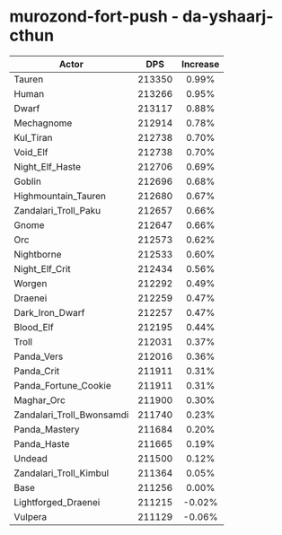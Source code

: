 # murozond-fort-push - da-yshaarj-cthun
| Actor | DPS | Increase |
|---|:---:|:---:|
|Tauren|213350|0.99%|
|Human|213266|0.95%|
|Dwarf|213117|0.88%|
|Mechagnome|212914|0.78%|
|Kul_Tiran|212738|0.70%|
|Void_Elf|212738|0.70%|
|Night_Elf_Haste|212706|0.69%|
|Goblin|212696|0.68%|
|Highmountain_Tauren|212680|0.67%|
|Zandalari_Troll_Paku|212657|0.66%|
|Gnome|212647|0.66%|
|Orc|212573|0.62%|
|Nightborne|212533|0.60%|
|Night_Elf_Crit|212434|0.56%|
|Worgen|212292|0.49%|
|Draenei|212259|0.47%|
|Dark_Iron_Dwarf|212257|0.47%|
|Blood_Elf|212195|0.44%|
|Troll|212031|0.37%|
|Panda_Vers|212016|0.36%|
|Panda_Crit|211911|0.31%|
|Panda_Fortune_Cookie|211911|0.31%|
|Maghar_Orc|211900|0.30%|
|Zandalari_Troll_Bwonsamdi|211740|0.23%|
|Panda_Mastery|211684|0.20%|
|Panda_Haste|211665|0.19%|
|Undead|211500|0.12%|
|Zandalari_Troll_Kimbul|211364|0.05%|
|Base|211256|0.00%|
|Lightforged_Draenei|211215|-0.02%|
|Vulpera|211129|-0.06%|
